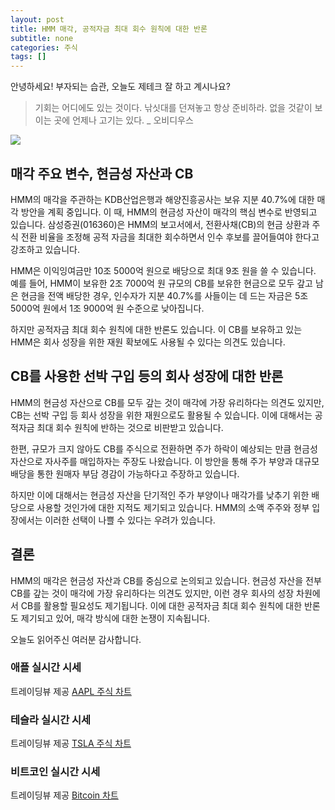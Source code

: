 ```yaml
---
layout: post
title: HMM 매각, 공적자금 최대 회수 원칙에 대한 반론
subtitle: none
categories: 주식
tags: []
---
```


안녕하세요! 부자되는 습관, 오늘도 제테크 잘 하고 계시나요?

> 기회는 어디에도 있는 것이다. 낚싯대를 던져놓고 항상 준비하라. 없을 것같이 보이는 곳에 언제나 고기는 있다. _ 오비디우스






![](https://source.unsplash.com/800x450/?luxury)

##  매각 주요 변수, 현금성 자산과 CB

HMM의 매각을 주관하는 KDB산업은행과 해양진흥공사는 보유 지분 40.7%에 대한 매각 방안을 계획 중입니다. 이 때, HMM의 현금성 자산이 매각의 핵심 변수로 반영되고 있습니다. 삼성증권(016360)은 HMM의 보고서에서, 전환사채(CB)의 현금 상환과 주식 전환 비율을 조정해 공적 자금을 최대한 회수하면서 인수 후보를 끌어들여야 한다고 강조하고 있습니다.

HMM은 이익잉여금만 10조 5000억 원으로 배당으로 최대 9조 원을 쓸 수 있습니다. 예를 들어, HMM이 보유한 2조 7000억 원 규모의 CB를 보유한 현금으로 모두 갚고 남은 현금을 전액 배당한 경우, 인수자가 지분 40.7%를 사들이는 데 드는 자금은 5조 5000억 원에서 1조 9000억 원 수준으로 낮아집니다.

하지만 공적자금 최대 회수 원칙에 대한 반론도 있습니다. 이 CB를 보유하고 있는 HMM은 회사 성장을 위한 재원 확보에도 사용될 수 있다는 의견도 있습니다.

## CB를 사용한 선박 구입 등의 회사 성장에 대한 반론

HMM의 현금성 자산으로 CB를 모두 갚는 것이 매각에 가장 유리하다는 의견도 있지만, CB는 선박 구입 등 회사 성장을 위한 재원으로도 활용될 수 있습니다. 이에 대해서는 공적자금 최대 회수 원칙에 반하는 것으로 비판받고 있습니다.

한편, 규모가 크지 않아도 CB를 주식으로 전환하면 주가 하락이 예상되는 만큼 현금성 자산으로 자사주를 매입하자는 주장도 나왔습니다. 이 방안을 통해 주가 부양과 대규모 배당을 통한 원매자 부담 경감이 가능하다고 주장하고 있습니다.

하지만 이에 대해서는 현금성 자산을 단기적인 주가 부양이나 매각가를 낮추기 위한 배당으로 사용할 것인가에 대한 지적도 제기되고 있습니다. HMM의 소액 주주와 정부 입장에서는 이러한 선택이 나쁠 수 있다는 우려가 있습니다.

## 결론

HMM의 매각은 현금성 자산과 CB를 중심으로 논의되고 있습니다. 현금성 자산을 전부 CB를 갚는 것이 매각에 가장 유리하다는 의견도 있지만, 이런 경우 회사의 성장 차원에서 CB를 활용할 필요성도 제기됩니다. 이에 대한 공적자금 최대 회수 원칙에 대한 반론도 제기되고 있어, 매각 방식에 대한 논쟁이 지속됩니다.

오늘도 읽어주신 여러분 감사합니다.

### 애플 실시간 시세


<!-- TradingView Widget BEGIN -->
<div class="tradingview-widget-container">
  <div id="tradingview_6a264"></div>
  <div class="tradingview-widget-copyright">트레이딩뷰 제공 <a href="https://kr.tradingview.com/symbols/NASDAQ-AAPL/" rel="noopener" target="_blank"><span class="blue-text">AAPL 주식 차트</span></a></div>
  <script type="text/javascript" src="https://s3.tradingview.com/tv.js"></script>
  <script type="text/javascript">
  new TradingView.widget(
  {
  "autosize": true,
  "symbol": "NASDAQ:AAPL",
  "interval": "D",
  "timezone": "Asia/Seoul",
  "theme": "light",
  "style": "1",
  "locale": "kr",
  "toolbar_bg": "#f1f3f6",
  "enable_publishing": false,
  "hide_top_toolbar": true,
  "hide_legend": true,
  "save_image": false,
  "container_id": "tradingview_6a264"
}
  );
  </script>
</div>
<!-- TradingView Widget END -->


### 테슬라 실시간 시세


<!-- TradingView Widget BEGIN -->
<div class="tradingview-widget-container">
  <div id="tradingview_39d77"></div>
  <div class="tradingview-widget-copyright">트레이딩뷰 제공 <a href="https://kr.tradingview.com/symbols/NASDAQ-TSLA/" rel="noopener" target="_blank"><span class="blue-text">TSLA 주식 차트</span></a></div>
  <script type="text/javascript" src="https://s3.tradingview.com/tv.js"></script>
  <script type="text/javascript">
  new TradingView.widget(
  {
  "autosize": true,
  "symbol": "NASDAQ:TSLA",
  "interval": "D",
  "timezone": "Asia/Seoul",
  "theme": "light",
  "style": "1",
  "locale": "kr",
  "toolbar_bg": "#f1f3f6",
  "enable_publishing": false,
  "hide_top_toolbar": true,
  "hide_legend": true,
  "save_image": false,
  "container_id": "tradingview_39d77"
}
  );
  </script>
</div>
<!-- TradingView Widget END -->


### 비트코인 실시간 시세


<!-- TradingView Widget BEGIN -->
<div class="tradingview-widget-container">
  <div id="tradingview_3f91e"></div>
  <div class="tradingview-widget-copyright">트레이딩뷰 제공 <a href="https://kr.tradingview.com/symbols/BTCUSD/?exchange=BITSTAMP" rel="noopener" target="_blank"><span class="blue-text">Bitcoin 차트</span></a></div>
  <script type="text/javascript" src="https://s3.tradingview.com/tv.js"></script>
  <script type="text/javascript">
  new TradingView.widget(
  {
  "autosize": true,
  "symbol": "BITSTAMP:BTCUSD",
  "interval": "D",
  "timezone": "Asia/Seoul",
  "theme": "light",
  "style": "1",
  "locale": "kr",
  "toolbar_bg": "#f1f3f6",
  "enable_publishing": false,
  "hide_top_toolbar": true,
  "hide_legend": true,
  "save_image": false,
  "container_id": "tradingview_3f91e"
}
  );
  </script>
</div>
<!-- TradingView Widget END -->

